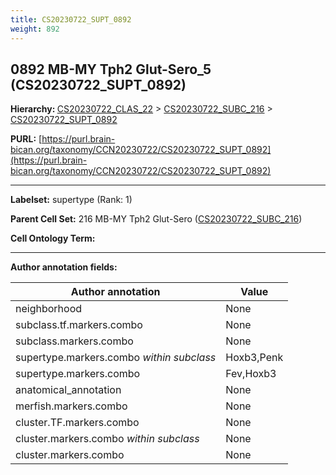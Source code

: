 ```yaml
---
title: CS20230722_SUPT_0892
weight: 892
---
```

## 0892 MB-MY Tph2 Glut-Sero_5 (CS20230722_SUPT_0892)
<b>Hierarchy: </b>
[CS20230722_CLAS_22](../CS20230722_CLAS_22) >
[CS20230722_SUBC_216](../CS20230722_SUBC_216) >
[CS20230722_SUPT_0892](../CS20230722_SUPT_0892)

**PURL:** [https://purl.brain-bican.org/taxonomy/CCN20230722/CS20230722_SUPT_0892](https://purl.brain-bican.org/taxonomy/CCN20230722/CS20230722_SUPT_0892)

---


**Labelset:** supertype (Rank: 1)

**Parent Cell Set:** 216 MB-MY Tph2 Glut-Sero ([CS20230722_SUBC_216](../CS20230722_SUBC_216))



**Cell Ontology Term:** 

[MARKER GENES.]: #


---

[TRANSFERRED ANNOTATIONS.]: #


[AUTHOR ANNOTATION FIELDS.]: #


**Author annotation fields:**

| Author annotation | Value |
|-------------------|-------|
|neighborhood|None|
|subclass.tf.markers.combo|None|
|subclass.markers.combo|None|
|supertype.markers.combo _within subclass_|Hoxb3,Penk|
|supertype.markers.combo|Fev,Hoxb3|
|anatomical_annotation|None|
|merfish.markers.combo|None|
|cluster.TF.markers.combo|None|
|cluster.markers.combo _within subclass_|None|
|cluster.markers.combo|None|
